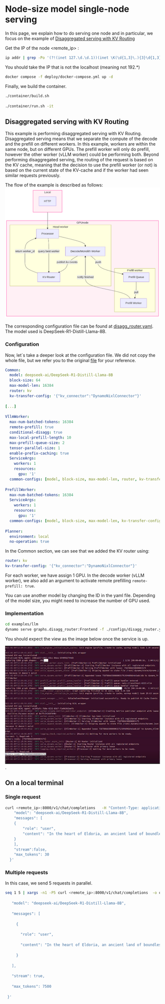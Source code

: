 # Node-size model single-node serving

In this page, we  explain how to do serving one node and in particular, we focus on the example of [Disaggregated serving with KV Routing](#disaggregated-serving-with-kv-routing)

Get the IP of the node <remote_ip> :  

```bash
ip addr | grep -Po '(?!(inet 127.\d.\d.1))(inet \K(\d{1,3}\.){3}\d{1,3})'   
```

You should take the IP that is not the localhost (meaning not 192.*)

```bash
docker compose -f deploy/docker-compose.yml up -d 
```

Finally, we build the container.

```bash
./container/build.sh         

./container/run.sh -it  
```

## Disaggregated serving with KV Routing

This example is performing disaggregated serving with KV Routing. Disaggregated serving means that we  separate the compute of the decode and the prefill on different workers. In this example, workers are within the same node, but on different GPUs. The prefill worker will only do prefill, however the other worker (vLLM worker) could be performing both.
Beyond performing disaggregated serving, the routing of the request is based on the KV cache, meaning that the decision to use the prefill worker (or not) is based on the current state of the KV-cache and if the worker had seen similar requests previously.

The flow of the example is described as follows: ![image](images/mermaid1node_dis.png)

The corresponding configuration file can be found at [disagg_router.yaml](https://github.com/ai-dynamo/dynamo/blob/main/examples/llm/configs/disagg_router.yaml). The model used is DeepSeek-R1-Distill-Llama-8B.

### Configuration

Now, let´s take a deeper look at the configuration file. We did not copy the whole file, but we refer you to the original [file](https://github.com/ai-dynamo/dynamo/blob/main/examples/llm/configs/disagg_router.yaml) for your reference.

```yaml
Common:
  model: deepseek-ai/DeepSeek-R1-Distill-Llama-8B
  block-size: 64
  max-model-len: 16384
  router: kv
  kv-transfer-config: '{"kv_connector":"DynamoNixlConnector"}'

[...]

VllmWorker:
  max-num-batched-tokens: 16384
  remote-prefill: true
  conditional-disagg: true
  max-local-prefill-length: 10
  max-prefill-queue-size: 2
  tensor-parallel-size: 1
  enable-prefix-caching: true
  ServiceArgs:
    workers: 1
    resources:
      gpu: '1'
  common-configs: [model, block-size, max-model-len, router, kv-transfer-config]

PrefillWorker:
  max-num-batched-tokens: 16384
  ServiceArgs:
    workers: 1
    resources:
      gpu: '1'
  common-configs: [model, block-size, max-model-len, kv-transfer-config]

Planner:
  environment: local
  no-operation: true
```

In the Common section, we can see that we added the KV router using:

```yaml
router: kv
kv-transfer-config: '{"kv_connector":"DynamoNixlConnector"}'
```

For each worker, we have assign 1 GPU. In the decode worker (vLLM worker), we also add an argument to activate remote prefilling `remote-prefill: true`.

You can use another model by changing the ID in the yaml file. Depending of the model size, you might need to increase the number of GPU used.

### Implementation

```bash
cd examples/llm 
dynamo serve graphs.disagg_router:Frontend -f ./configs/disagg_router.yaml
```

You should expect the view as the image below once the service is up.

![image](images/image1node.png).

## On a local terminal

### Single request

```bash
curl <remote_ip>:8000/v1/chat/completions   -H "Content-Type: application/json"   -d '{
    "model": "deepseek-ai/DeepSeek-R1-Distill-Llama-8B",
    "messages": [
    {
        "role": "user",
        "content": "In the heart of Eldoria, an ancient land of boundless magic and mysterious creatures, lies the long-forgotten city of Aeloria. Once a beacon of knowledge and power, Aeloria was buried beneath the shifting sands of time, lost to the world for centuries. You are an intrepid explorer, known for your unparalleled curiosity and courage, who has stumbled upon an ancient map hinting at ests that Aeloria holds a secret so profound that it has the potential to reshape the very fabric of reality. Your journey will take you through treacherous deserts, enchanted forests, and across perilous mountain ranges. Your Task: Character Background: Develop a detailed background for your character. Describe their motivations for seeking out Aeloria, their skills and weaknesses, and any personal connections to the ancient city or its legends. Are they driven by a quest for knowledge, a search for lost family clue is hidden."
    }
    ],
    "stream":false,
    "max_tokens": 30
  }'
```

### Multiple requests

In this case, we  send 5 requests in parallel.

```bash
seq 1 5 | xargs -n1 -P5 curl <remote_ip>:8000/v1/chat/completions  -o output.txt -H "Content-Type: application/json"   -H "Accept: text/event-stream"   -d '{ 

   "model": "deepseek-ai/DeepSeek-R1-Distill-Llama-8B", 

   "messages": [ 

     { 

       "role": "user", 

       "content": "In the heart of Eldoria, an ancient land of boundless magic and mysterious creatures, lies the long-forgotten city of Aeloria. Once a beacon of knowledge and power, Aeloria was buried beneath the shifting sands of time, lost to the world for centuries. You are an intrepid explorer, known for your unparalleled curiosity and courage, who has stumbled upon an ancient map hinting at ests that Aeloria holds a secret so profound that it has the potential to reshape the very fabric of reality. Your journey will take you through treacherous deserts, enchanted forests, and across perilous mountain ranges. Your Task: Character Background: Develop a detailed background for your character. Describe their motivations for seeking out Aeloria, their skills and weaknesses, and any personal connections to the ancient city or its legends. Are they driven by a quest for knowledge, a search for lost family clue is hidden." 

     } 

   ], 

   "stream": true, 

   "max_tokens": 7500

 }' 

```
